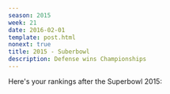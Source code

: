```yaml
---
season: 2015
week: 21
date: 2016-02-01
template: post.html
nonext: true
title: 2015 - Suberbowl
description: Defense wins Championships
---
```


Here's your rankings after the Superbowl 2015:

